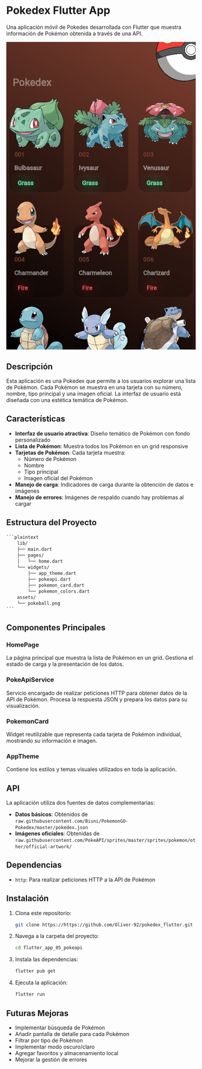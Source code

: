 # Pokedex Flutter App

Una aplicación móvil de Pokedex desarrollada con Flutter que muestra información de Pokémon obtenida a través de una API.

![Pokedex](assets/pokedex.png)

## Descripción

Esta aplicación es una Pokedex que permite a los usuarios explorar una lista de Pokémon. Cada Pokémon se muestra en una tarjeta con su número, nombre, tipo principal y una imagen oficial. La interfaz de usuario está diseñada con una estética temática de Pokémon.

## Características

- **Interfaz de usuario atractiva**: Diseño temático de Pokémon con fondo personalizado
- **Lista de Pokémon**: Muestra todos los Pokémon en un grid responsive
- **Tarjetas de Pokémon**: Cada tarjeta muestra:
  - Número de Pokémon
  - Nombre
  - Tipo principal
  - Imagen oficial del Pokémon
- **Manejo de carga**: Indicadores de carga durante la obtención de datos e imágenes
- **Manejo de errores**: Imágenes de respaldo cuando hay problemas al cargar

## Estructura del Proyecto

    ```plaintext
        lib/
        ├── main.dart
        ├── pages/
        │   └── home.dart
        └── widgets/
            ├── app_theme.dart
            ├── pokeapi.dart
            ├── pokemon_card.dart
            └── pokemon_colors.dart
        assets/
        └── pokeball.png
    ```

## Componentes Principales

### HomePage

La página principal que muestra la lista de Pokémon en un grid. Gestiona el estado de carga y la presentación de los datos.

### PokeApiService

Servicio encargado de realizar peticiones HTTP para obtener datos de la API de Pokémon. Procesa la respuesta JSON y prepara los datos para su visualización.

### PokemonCard

Widget reutilizable que representa cada tarjeta de Pokémon individual, mostrando su información e imagen.

### AppTheme

Contiene los estilos y temas visuales utilizados en toda la aplicación.

## API

La aplicación utiliza dos fuentes de datos complementarias:
- **Datos básicos**: Obtenidos de `raw.githubusercontent.com/Biuni/PokemonGO-Pokedex/master/pokedex.json`
- **Imágenes oficiales**: Obtenidas de `raw.githubusercontent.com/PokeAPI/sprites/master/sprites/pokemon/other/official-artwork/`

## Dependencias

- `http`: Para realizar peticiones HTTP a la API de Pokémon

## Instalación

1. Clona este repositorio:
   ```bash
   git clone https://https://github.com/Oliver-92/pokedex_flutter.git
   ```

2. Navega a la carpeta del proyecto:
   ```bash
   cd flutter_app_05_pokeapi
   ```

3. Instala las dependencias:
   ```bash
   flutter pub get
   ```

4. Ejecuta la aplicación:
   ```bash
   flutter run
   ```

## Futuras Mejoras

- Implementar búsqueda de Pokémon
- Añadir pantalla de detalle para cada Pokémon
- Filtrar por tipo de Pokémon
- Implementar modo oscuro/claro
- Agregar favoritos y almacenamiento local
- Mejorar la gestión de errores


